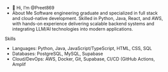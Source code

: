 - 👋 Hi, I’m @Preet869
- About Me
Software engineering graduate and specialized in full stack and cloud-native development. Skilled in Python, Java, React, and AWS, with hands-on experience delivering scalable
backend systems and integrating LLM/AI technologies into modern applications.

Skills
- Languages: Python, Java, JavaScript/TypeScript, HTML, CSS, SQL
- Databases: PostgreSQL, MySQL, Supabase
- Cloud/DevOps: AWS, Docker, Git, Supabase, CI/CD (GitHub Actions, Amplif

